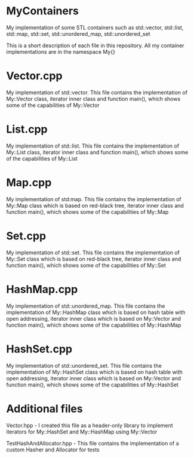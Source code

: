 # MyContainers
My implementation of some STL containers such as std::vector, std::list, std::map, std::set, std::unordered_map, std::unordered_set

This is a short description of each file in this repository. All my container implementations are in the namespace My{}

# Vector.cpp
My implementation of std::vector. This file contains the implementation of My::Vector class, iterator inner class and function main(), which shows some of the capabilities of My::Vector

# List.cpp
My implementation of std::list. This file contains the implementation of My::List class, iterator inner class and function main(), which shows some of the capabilities of My::List

# Map.cpp 
My implementation of std:map. This file contains the implementation of My::Map class which is based on red-black tree, iterator inner class and function main(), which shows some of the capabilities of My::Map

# Set.cpp
My implementation of std::set. This file contains the implementation of My::Set class which is based on red-black tree, iterator inner class and function main(), which shows some of the capabilities of My::Set

# HashMap.cpp
My implementation of std::unordered_map. This file contains the implementation of My::HashMap class which is based on hash table with open addressing, iterator inner class which is based on My::Vector and function main(), which shows some of the capabilities of My::HashMap

# HashSet.cpp
My implementation of std::unordered_set. This file contains the implementation of My::HashSet class which is based on hash table with open addressing, iterator inner class which is based on My::Vector and function main(), which shows some of the capabilities of My::HashSet

# Additional files
Vector.hpp - I created this file as a header-only library to implement iterators for My::HashSet and My::HashMap using My::Vector

TestHashAndAllocator.hpp - This file contains the implementation of a custom Hasher and Allocator for tests
